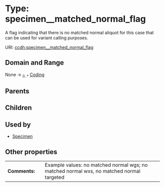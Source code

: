 
# Type: specimen__matched_normal_flag


A flag indicating that there is no matched normal aliquot for this case that can be used for variant calling purposes.

URI: [ccdh:specimen__matched_normal_flag](https://example.org/ccdh/specimen__matched_normal_flag)


## Domain and Range

None ->  <sub>0..*</sub> [Coding](Coding.md)

## Parents


## Children


## Used by

 * [Specimen](Specimen.md)

## Other properties

|  |  |  |
| --- | --- | --- |
| **Comments:** | | Example values: no matched normal wgs; no matched normal wxs, no matched normal  targeted |

